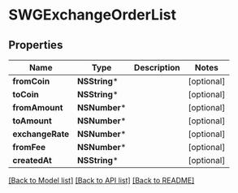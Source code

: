# SWGExchangeOrderList

## Properties
Name | Type | Description | Notes
------------ | ------------- | ------------- | -------------
**fromCoin** | **NSString*** |  | [optional] 
**toCoin** | **NSString*** |  | [optional] 
**fromAmount** | **NSNumber*** |  | [optional] 
**toAmount** | **NSNumber*** |  | [optional] 
**exchangeRate** | **NSNumber*** |  | [optional] 
**fromFee** | **NSNumber*** |  | [optional] 
**createdAt** | **NSString*** |  | [optional] 

[[Back to Model list]](../README.md#documentation-for-models) [[Back to API list]](../README.md#documentation-for-api-endpoints) [[Back to README]](../README.md)


